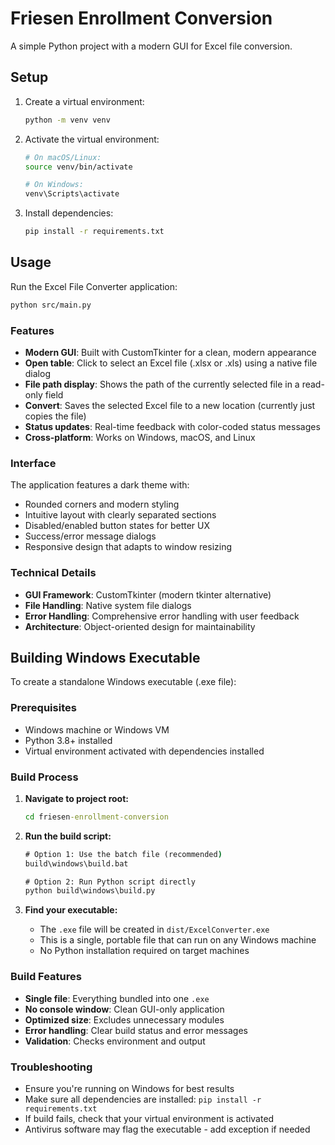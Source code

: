 # Friesen Enrollment Conversion

A simple Python project with a modern GUI for Excel file conversion.

## Setup

1. Create a virtual environment:
   ```bash
   python -m venv venv
   ```

2. Activate the virtual environment:
   ```bash
   # On macOS/Linux:
   source venv/bin/activate
   
   # On Windows:
   venv\Scripts\activate
   ```

3. Install dependencies:
   ```bash
   pip install -r requirements.txt
   ```

## Usage

Run the Excel File Converter application:

```bash
python src/main.py
```

### Features

- **Modern GUI**: Built with CustomTkinter for a clean, modern appearance
- **Open table**: Click to select an Excel file (.xlsx or .xls) using a native file dialog
- **File path display**: Shows the path of the currently selected file in a read-only field
- **Convert**: Saves the selected Excel file to a new location (currently just copies the file)
- **Status updates**: Real-time feedback with color-coded status messages
- **Cross-platform**: Works on Windows, macOS, and Linux

### Interface

The application features a dark theme with:
- Rounded corners and modern styling
- Intuitive layout with clearly separated sections
- Disabled/enabled button states for better UX
- Success/error message dialogs
- Responsive design that adapts to window resizing

### Technical Details

- **GUI Framework**: CustomTkinter (modern tkinter alternative)
- **File Handling**: Native system file dialogs
- **Error Handling**: Comprehensive error handling with user feedback
- **Architecture**: Object-oriented design for maintainability

## Building Windows Executable

To create a standalone Windows executable (.exe file):

### Prerequisites
- Windows machine or Windows VM
- Python 3.8+ installed
- Virtual environment activated with dependencies installed

### Build Process

1. **Navigate to project root:**
   ```cmd
   cd friesen-enrollment-conversion
   ```

2. **Run the build script:**
   ```cmd
   # Option 1: Use the batch file (recommended)
   build\windows\build.bat
   
   # Option 2: Run Python script directly  
   python build\windows\build.py
   ```

3. **Find your executable:**
   - The `.exe` file will be created in `dist/ExcelConverter.exe`
   - This is a single, portable file that can run on any Windows machine
   - No Python installation required on target machines

### Build Features
- **Single file**: Everything bundled into one `.exe`
- **No console window**: Clean GUI-only application
- **Optimized size**: Excludes unnecessary modules
- **Error handling**: Clear build status and error messages
- **Validation**: Checks environment and output

### Troubleshooting
- Ensure you're running on Windows for best results
- Make sure all dependencies are installed: `pip install -r requirements.txt`
- If build fails, check that your virtual environment is activated
- Antivirus software may flag the executable - add exception if needed 